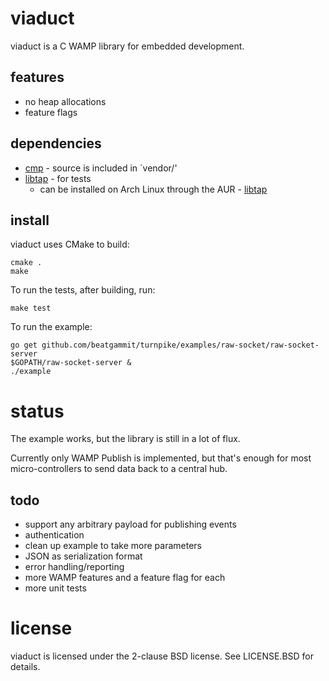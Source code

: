 viaduct
=======

viaduct is a C WAMP library for embedded development.

features
--------

* no heap allocations
* feature flags

dependencies
------------

* [cmp](https://github.com/camgunz/cmp) - source is included in `vendor/'
* [libtap](https://github.com/zorgnax/libtap) - for tests
  * can be installed on Arch Linux through the AUR - [libtap](https://aur.archlinux.org/packages/libtap/)

install
-------

viaduct uses CMake to build:

	cmake .
	make

To run the tests, after building, run:

    make test

To run the example:

	go get github.com/beatgammit/turnpike/examples/raw-socket/raw-socket-server
	$GOPATH/raw-socket-server &
    ./example

status
======

The example works, but the library is still in a lot of flux.

Currently only WAMP Publish is implemented, but that's enough for most micro-controllers
to send data back to a central hub.

todo
----

* support any arbitrary payload for publishing events
* authentication
* clean up example to take more parameters
* JSON as serialization format
* error handling/reporting
* more WAMP features and a feature flag for each
* more unit tests

license
=======

viaduct is licensed under the 2-clause BSD license. See LICENSE.BSD for details.
